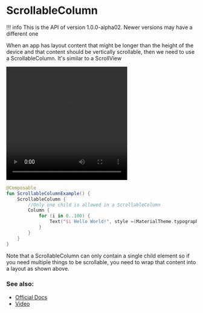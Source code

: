 # ScrollableColumn

!!! info
    This is the API of version 1.0.0-alpha02. Newer versions may have a different one


When an app has layout content that might be longer than the height of the device and that content should be vertically scrollable, then we need to use a ScrollableColumn. It's similar to a ScrollView

<video width="320" height="300" align="center" controls>
  <source src="https://raw.githubusercontent.com/Foso/Jetpack-Compose-Playground/master/docs/images/foundation/verticalscroller/VerticalScroller.webm" type="video/webm">
</video>

```kotlin
@Composable
fun ScrollableColumnExample() {
    ScrollableColumn {
        //Only one child is allowed in a ScrollableColumn
        Column {
            for (i in 0..100) {
                Text("$i Hello World!", style =(MaterialTheme.typography()).body1)
            }
        }
    }
}
```

Note that a ScrollableColumn can only contain a single child element so if you need multiple things to be scrollable, you need to wrap that content into a layout as shown above.


### See also:
* [Official Docs](https://developer.android.com/reference/kotlin/androidx/ui/foundation/package-summary#scrollablecolumn)
* [Video](https://raw.githubusercontent.com/Foso/Jetpack-Compose-Playground/master/docs/images/foundation/verticalscroller/VerticalScroller.webm)
